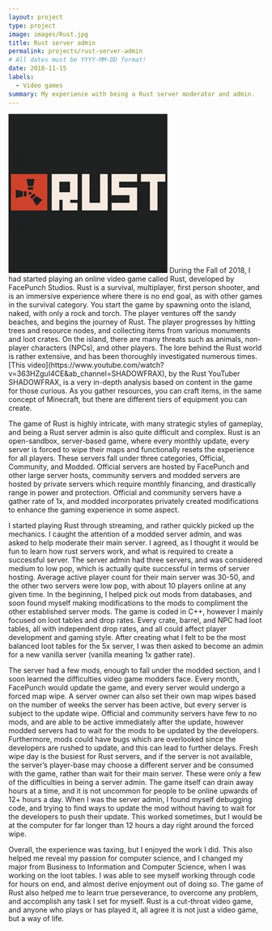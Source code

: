 ```yaml
---
layout: project
type: project
image: images/Rust.jpg
title: Rust server admin
permalink: projects/rust-server-admin
# All dates must be YYYY-MM-DD format!
date: 2018-11-15
labels:
  - Video games
summary: My experience with being a Rust server moderator and admin.
---
```


<img class="ui top aligned tiny image" src="images/Rust.jpg">
<span>During the Fall of 2018, I had started playing an online video game called Rust, developed by FacePunch Studios. Rust is a survival, multiplayer, first person shooter, and is an immersive experience where there is no end goal, as with other games in the survival category. You start the game by spawning onto the island, naked, with only a rock and torch. The player ventures off the sandy beaches, and begins the journey of Rust. The player progresses by hitting trees and resource nodes, and collecting items from various monuments and loot crates. On the island, there are many threats such as animals, non-player characters (NPCs), and other players. The lore behind the Rust world is rather extensive, and has been thoroughly investigated numerous times. [This video](https://www.youtube.com/watch?v=363HZguI4CE&ab_channel=SHADOWFRAX), by the Rust YouTuber SHADOWFRAX, is a very in-depth analysis based on content in the game for those curious. As you gather resources, you can craft items, in the same concept of Minecraft, but there are different tiers of equipment you can create.

The game of Rust is highly intricate, with many strategic styles of gameplay, and being a Rust server admin is also quite difficult and complex. Rust is an open-sandbox, server-based game, where every monthly update, every server is forced to wipe their maps and functionally resets the experience for all players. These servers fall under three categories, Official, Community, and Modded. Official servers are hosted by FacePunch and other large server hosts, community servers and modded servers are hosted by private servers which require monthly financing, and drastically range in power and protection. Official and community servers have a gather rate of 1x, and modded incorporates privately created modifications to enhance the gaming experience in some aspect.

I started playing Rust through streaming, and rather quickly picked up the mechanics. I caught the attention of a modded server admin, and was asked to help moderate their main server. I agreed, as I thought it would be fun to learn how rust servers work, and what is required to create a successful server. The server admin had three servers, and was considered medium to low pop, which is actually quite successful in terms of server hosting. Average active player count for their main server was 30-50, and the other two servers were low pop, with about 10 players online at any given time. In the beginning, I helped pick out mods from databases, and soon found myself making modifications to the mods to compliment the other established server mods. The game is coded in C++, however I mainly focused on loot tables and drop rates. Every crate, barrel, and NPC had loot tables, all with independent drop rates, and all could affect player development and gaming style. After creating what I felt to be the most balanced loot tables for the 5x server, I was then asked to become an admin for a new vanilla server (vanilla meaning 1x gather rate).

The server had a few mods, enough to fall under the modded section, and I soon learned the difficulties video game modders face. Every month, FacePunch would update the game, and every server would undergo a forced map wipe. A server owner can also set their own map wipes based on the number of weeks the server has been active, but every server is subject to the update wipe. Official and community servers have few to no mods, and are able to be active immediately after the update, however modded servers had to wait for the mods to be updated by the developers. Furthermore, mods could have bugs which are overlooked since the developers are rushed to update, and this can lead to further delays. Fresh wipe day is the busiest for Rust servers, and if the server is not available, the server’s player-base may choose a different server and be consumed with the game, rather than wait for their main server. These were only a few of the difficulties in being a server admin. The game itself can drain away hours at a time, and it is not uncommon for people to be online upwards of 12+ hours a day. When I was the server admin, I found myself debugging code, and trying to find ways to update the mod without having to wait for the developers to push their update. This worked sometimes, but I would be at the computer for far longer than 12 hours a day right around the forced wipe. 

Overall, the experience was taxing, but I enjoyed the work I did. This also helped me reveal my passion for computer science, and I changed my major from Business to Information and Computer Science, when I was working on the loot tables. I was able to see myself working through code for hours on end, and almost derive enjoyment out of doing so. The game of Rust also helped me to learn true perseverance, to overcome any problem, and accomplish any task I set for myself. Rust is a cut-throat video game, and anyone who plays or has played it, all agree it is not just a video game, but a way of life.</span>

